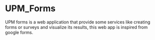 # UPM_Forms
UPM forms is a web application that provide some services like creating forms or surveys and visualize its results, this web app is inspired from google forms.
